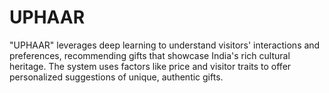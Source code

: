 # UPHAAR
"UPHAAR" leverages deep learning to understand visitors' interactions and preferences, recommending gifts that showcase India's rich cultural heritage. The system uses factors like price and visitor traits to offer personalized suggestions of unique, authentic gifts. 
